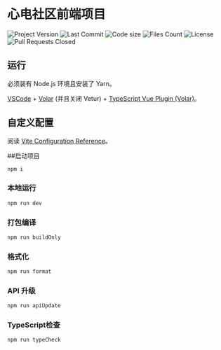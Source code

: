 # 心电社区前端项目

![Project Version](https://img.shields.io/github/package-json/v/groupguanfang/Community?color=red&filename=package.json&label=Project%20Version&logo=npm)
![Last Commit](https://img.shields.io/github/last-commit/LightningLion-Studio/Vue3?color=blue&logo=github&label=Last%20Cimmit)
![Code size](https://img.shields.io/github/languages/code-size/groupguanfang/Community?logo=javascript&label=Code%20Size)
![Files Count](https://img.shields.io/github/directory-file-count/groupguanfang/Community?color=green&logo=files&label=Files)
![License](https://img.shields.io/badge/License-Apache-red)
![Pull Requests Closed](https://img.shields.io/github/issues-pr-closed/groupguanfang/Community?logo=github&label=Pull%20Requests)

## 运行

必须装有 Node.js 环境且安装了 Yarn。

[VSCode](https://code.visualstudio.com/) + [Volar](https://marketplace.visualstudio.com/items?itemName=Vue.volar) (并且关闭 Vetur) + [TypeScript Vue Plugin (Volar)](https://marketplace.visualstudio.com/items?itemName=Vue.vscode-typescript-vue-plugin)。

## 自定义配置

阅读 [Vite Configuration Reference](https://vitejs.dev/config/)。

##启动项目

```sh
npm i
```

### 本地运行

```sh
npm run dev
```

### 打包编译

```sh
npm run buildOnly
```

### 格式化

```sh
npm run format
```

### API 升级

```sh
npm run apiUpdate
```

### TypeScript检查

```
npm run typeCheck
```
